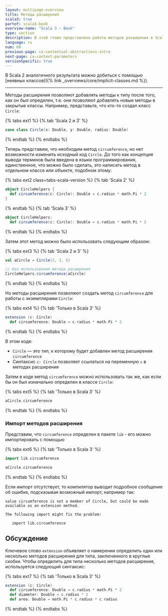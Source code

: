 ```yaml
---
layout: multipage-overview
title: Методы расширения
scala3: true
partof: scala3-book
overview-name: "Scala 3 — Book"
type: section
description: В этой главе представлена работа методов расширения в Scala 3.
language: ru
num: 60
previous-page: ca-contextual-abstractions-intro
next-page: ca-context-parameters
versionSpecific: true
---
```


В Scala 2 аналогичного результата можно добиться с помощью [неявных классов]({% link _overviews/core/implicit-classes.md %}).

---

Методы расширения позволяют добавлять методы к типу после того, как он был определен,
т.е. они позволяют добавлять новые методы в закрытые классы.
Например, представьте, что кто-то создал класс `Circle`:

{% tabs ext1 %}
{% tab 'Scala 2 и 3' %}

```scala
case class Circle(x: Double, y: Double, radius: Double)
```

{% endtab %}
{% endtabs %}

Теперь представим, что необходим метод `circumference`, но нет возможности изменить исходный код `Circle`.
До того как концепция вывода терминов была введена в языки программирования,
единственное, что можно было сделать, это написать метод в отдельном классе или объекте, подобном этому:

{% tabs ext2 class=tabs-scala-version %}
{% tab 'Scala 2' %}

```scala
object CircleHelpers {
  def circumference(c: Circle): Double = c.radius * math.Pi * 2
}
```

{% endtab %}
{% tab 'Scala 3' %}

```scala
object CircleHelpers:
  def circumference(c: Circle): Double = c.radius * math.Pi * 2
```

{% endtab %}
{% endtabs %}

Затем этот метод можно было использовать следующим образом:

{% tabs ext3 %}
{% tab 'Scala 2 и 3' %}

```scala
val aCircle = Circle(2, 3, 5)

// без использования метода расширения
CircleHelpers.circumference(aCircle)
```

{% endtab %}
{% endtabs %}

Но методы расширения позволяют создать метод `circumference` для работы с экземплярами `Circle`:

{% tabs ext4 %}
{% tab 'Только в Scala 3' %}

```scala
extension (c: Circle)
  def circumference: Double = c.radius * math.Pi * 2
```

{% endtab %}
{% endtabs %}

В этом коде:

- `Circle` — это тип, к которому будет добавлен метод расширения `circumference`
- Синтаксис `c: Circle` позволяет ссылаться на переменную `c` в методах расширения

Затем в коде метод `circumference` можно использовать так же, как если бы он был изначально определен в классе `Circle`:

{% tabs ext5 %}
{% tab 'Только в Scala 3' %}

```scala
aCircle.circumference
```

{% endtab %}
{% endtabs %}

### Импорт методов расширения

Представим, что `circumference` определен в пакете `lib` - его можно импортировать с помощью

{% tabs ext6 %}
{% tab 'Только в Scala 3' %}

```scala
import lib.circumference

aCircle.circumference
```

{% endtab %}
{% endtabs %}

Если импорт отсутствует, то компилятор выводит подробное сообщение об ошибке, подсказывая возможный импорт, например так:

```text
value circumference is not a member of Circle, but could be made available as an extension method.

The following import might fix the problem:

   import lib.circumference
```

## Обсуждение

Ключевое слово `extension` объявляет о намерении определить один или несколько методов расширения для типа, заключенного в круглые скобки.
Чтобы определить для типа несколько методов расширения, используется следующий синтаксис:

{% tabs ext7 %}
{% tab 'Только в Scala 3' %}

```scala
extension (c: Circle)
  def circumference: Double = c.radius * math.Pi * 2
  def diameter: Double = c.radius * 2
  def area: Double = math.Pi * c.radius * c.radius
```

{% endtab %}
{% endtabs %}
